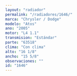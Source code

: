 ```yaml
---
layout: "radiador"
permalink: "/radiadores/1646/"
marca: "Chrysler / Dodge"
modelo: "Atos"
ano: "2005"
motor: "L4 1.1"
transmision: "Estándar"
parte: "63518"
clima: "Con clima"
alto: "16 1/8"
ancho: "15 5/8"
observaciones: ""
id: "1646"
---
```



